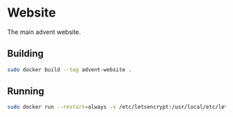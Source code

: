 # Website

The main advent website.

## Building

```bash
sudo docker build --tag advent-website .
```

## Running

```bash
sudo docker run --restart=always -v /etc/letsencrypt:/usr/local/etc/letsencrypt advent-website
```